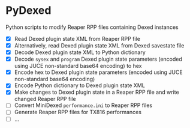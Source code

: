 # PyDexed

Python scripts to modify Reaper RPP files containing Dexed instances

- [x] Read Dexed plugin state XML from Reaper RPP file
- [x] Alternatively, read Dexed plugin state XML from Dexed savestate file
- [x] Decode Dexed plugin state XML to Python dictionary
- [x] Decode `sysex` and `program` Dexed plugin state parameters (encoded using JUCE non-standard base64 encoding) to hex
- [x] Encode hex to Dexed plugin state parameters (encoded using JUCE non-standard base64 encoding)
- [x] Encode Python dictionary to Dexed plugin state XML
- [x] Make changes to Dexed plugin state in a Reaper RPP file and write changed Reaper RPP file
- [ ] Convert MiniDexed `performance.ini` to Reaper RPP files
- [ ] Generate Reaper RPP files for TX816 performances
- [ ] ...
